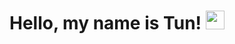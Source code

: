 # Hello, my name is Tun! <img src="https://raw.githubusercontent.com/MartinHeinz/MartinHeinz/master/wave.gif" width="30px">
